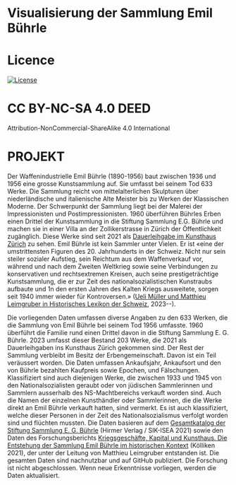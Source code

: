 # Visualisierung der Sammlung Emil Bührle
# 

# Licence
   [![License](https://creativecommons.org/licenses/by-nc-sa/4.0/)](LICENSE)
# CC BY-NC-SA 4.0 DEED
Attribution-NonCommercial-ShareAlike 4.0 International


# PROJEKT
Der Waffenindustrielle Emil Bührle (1890-1956) baut zwischen 1936 und 1956 eine grosse Kunstsammlung auf. Sie umfasst bei seinem Tod 633 Werke. Die Sammlung reicht von mittelalterlichen Skulpturen über niederländische und italienische Alte Meister bis zu Werken der Klassischen Moderne. Der Schwerpunkt der Sammlung liegt bei der Malerei der Impressionisten und Postimpressionisten.
1960 überführen Bührles Erben einen Drittel der Kunstsammlung in die Stiftung Sammlung E.G. Bührle und machen sie in einer Villa an der Zollikerstrasse in Zürich der Öffentlichkeit zugänglich. Diese Werke sind seit 2021 als [Dauerleihgabe im Kunsthaus Zürich](https://www.kunsthaus.ch/sammlung/private-sammlungen/emil-buehrle/) zu sehen.
Emil Bührle ist kein Sammler unter Vielen. Er ist «eine der umstrittensten Figuren des 20. Jahrhunderts in der Schweiz. Nicht nur sein steiler sozialer Aufstieg, sein Reichtum aus dem Waffenverkauf vor, während und nach dem Zweiten Weltkrieg sowie seine Verbindungen zu konservativen und rechtsextremen Kreisen, auch seine prestigeträchtige Kunstsammlung, die er zur Zeit des nationalsozialistischen Kunstraubs aufbaute und 1n den ersten Jahren des Kalten Kriegs ausweitete, sorgen seit 1940 immer wieder für Kontroversen.» ([Ueli Müller und Matthieu Leimgruber in Historisches Lexikon der Schweiz](https://hls-dhs-dss.ch/de/articles/027701/2023-05-22/), 2023--).

Die vorliegenden Daten umfassen diverse Angaben zu den 633 Werken, die die Sammlung von Emil Bührle bei seinem Tod 1956 umfasste. 1960 überführt die Familie rund einen Drittel davon in die Stiftung Sammlung E. G. Bührle. 2023 umfasst dieser Bestand 203 Werke, die 2021 als Dauerleihgaben ins Kunsthaus Zürich gekommen sind. Der Rest der Sammlung verbleibt im Besitz der Erbengemeinschaft. Davon ist ein Teil veräussert worden. Die Daten umfassen Ankaufsjahr, Ankaufsort und den von Bührle bezahlten Kaufpreis sowie Epochen, und Fälschungen. Klassifiziert sind auch diejenigen Werke, die zwischen 1933 und 1945 von den Nationalsozialisten geraubt oder von jüdischen Sammlerinnen und Sammlern ausserhalb des NS-Machtbereichs verkauft worden sind. Auch die Namen der einzelnen Kunsthändler oder Sammlerinnen, die die Werke direkt an Emil Bührle verkauft hatten, sind vermerkt. Es ist auch klassifiziert, welche dieser Personen in der Zeit des Nationalsozialismus verfolgt worden sind und flüchten mussten.
Die Daten basieren auf dem [Gesamtkatalog der Stiftung Sammlung E. G. Bührle](https://search.worldcat.org/de/title/1251780055) (Hirmer Verlag / SIK-ISEA 2021) sowie den Daten des Forschungsberichts [Kriegsgeschäfte, Kapital und Kunsthaus. Die Entstehung der Sammlung Emil Bührle im historischen Kontext](https://www.fsw.uzh.ch/de/personenaz/lehrstuhlleimgruber/Forschung/B%C3%BChrle.html) (Kölliken 2021), der unter der Leitung von Matthieu Leimgruber entstanden ist. Die gesamten Daten sind nachnutzbar und auf GitHub publiziert. Die Forschung ist nicht abgeschlossen. Wenn neue Erkenntnisse vorliegen, werden die Daten aktualisiert.
